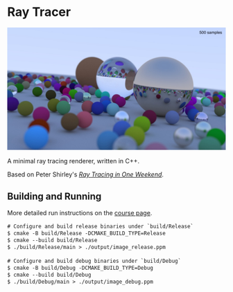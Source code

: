# Ray Tracer
![cover image](https://github.com/kavalcio/raytracer/blob/main/cover.jpg?raw=true)

A minimal ray tracing renderer, written in C++.

Based on Peter Shirley's [_Ray Tracing in One Weekend_](https://raytracing.github.io/books/RayTracingInOneWeekend.html).

## Building and Running
More detailed run instructions on the [course page](https://github.com/RayTracing/raytracing.github.io).
```shell
# Configure and build release binaries under `build/Release`
$ cmake -B build/Release -DCMAKE_BUILD_TYPE=Release
$ cmake --build build/Release
$ ./build/Release/main > ./output/image_release.ppm

# Configure and build debug binaries under `build/Debug`
$ cmake -B build/Debug -DCMAKE_BUILD_TYPE=Debug
$ cmake --build build/Debug
$ ./build/Debug/main > ./output/image_debug.ppm
```
